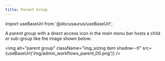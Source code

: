 ```yaml
---
title: Parent Group
---
```


import useBaseUrl from '@docusaurus/useBaseUrl'; 

A _parent group_ with a direct access icon in the _main menu bar_ hosts a child or sub-group like the image shown below:

<img alt="parent group" className="img_sizing item shadow--tl" src={useBaseUrl('img/admin_workflows_parent_00.png')} />
<br/>

